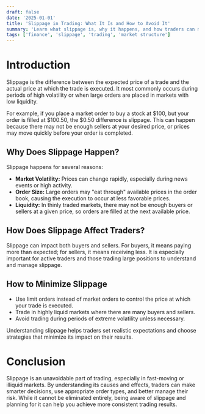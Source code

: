 ```yaml
---
draft: false
date: '2025-01-01'
title: 'Slippage in Trading: What It Is and How to Avoid It'
summary: 'Learn what slippage is, why it happens, and how traders can minimize its impact when buying or selling in financial markets.'
tags: ['finance', 'slippage', 'trading', 'market structure']
---
```


# Introduction

Slippage is the difference between the expected price of a trade and the actual price at which the trade is executed. It most commonly occurs during periods of high volatility or when large orders are placed in markets with low liquidity.

For example, if you place a market order to buy a stock at $100, but your order is filled at $100.50, the $0.50 difference is slippage. This can happen because there may not be enough sellers at your desired price, or prices may move quickly before your order is completed.

## Why Does Slippage Happen?

Slippage happens for several reasons:

- **Market Volatility:** Prices can change rapidly, especially during news events or high activity.
- **Order Size:** Large orders may "eat through" available prices in the order book, causing the execution to occur at less favorable prices.
- **Liquidity:** In thinly traded markets, there may not be enough buyers or sellers at a given price, so orders are filled at the next available price.

## How Does Slippage Affect Traders?

Slippage can impact both buyers and sellers. For buyers, it means paying more than expected; for sellers, it means receiving less. It is especially important for active traders and those trading large positions to understand and manage slippage.

## How to Minimize Slippage

- Use limit orders instead of market orders to control the price at which your trade is executed.
- Trade in highly liquid markets where there are many buyers and sellers.
- Avoid trading during periods of extreme volatility unless necessary.

Understanding slippage helps traders set realistic expectations and choose strategies that minimize its impact on their results.

# Conclusion

Slippage is an unavoidable part of trading, especially in fast-moving or illiquid markets. By understanding its causes and effects, traders can make smarter decisions, use appropriate order types, and better manage their risk. While it cannot be eliminated entirely, being aware of slippage and planning for it can help you achieve more consistent trading results.
